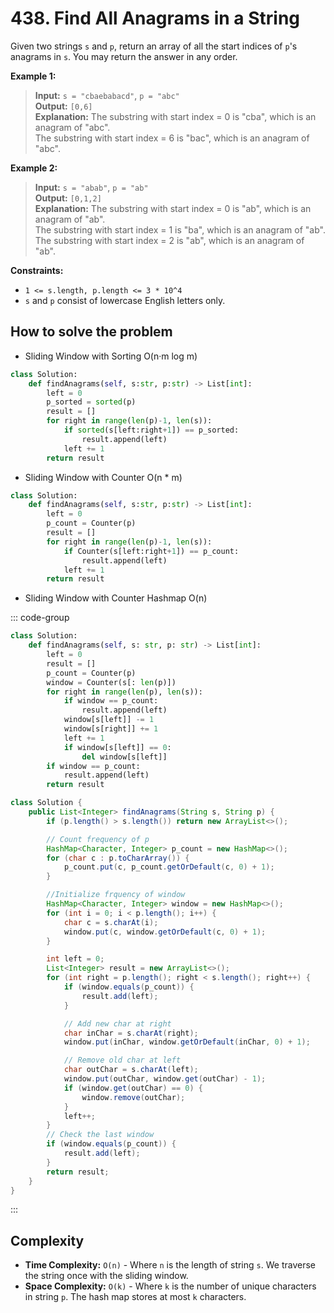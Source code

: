 # 438. Find All Anagrams in a String

<Badge type="warning" text="Medium" /> [<Badge type="info" text="LeetCode" />](https://leetcode.com/problems/find-all-anagrams-in-a-string/)

Given two strings `s` and `p`, return an array of all the start indices of `p`'s anagrams in `s`. You may return the answer in any order.

**Example 1:**
> **Input:** `s = "cbaebabacd"`, `p = "abc"`  
> **Output:** `[0,6]`  
> **Explanation:** The substring with start index = 0 is "cba", which is an anagram of "abc".  
> The substring with start index = 6 is "bac", which is an anagram of "abc".

**Example 2:**
> **Input:** `s = "abab"`, `p = "ab"`  
> **Output:** `[0,1,2]`  
> **Explanation:** The substring with start index = 0 is "ab", which is an anagram of "ab".  
> The substring with start index = 1 is "ba", which is an anagram of "ab".  
> The substring with start index = 2 is "ab", which is an anagram of "ab".

**Constraints:**
- `1 <= s.length, p.length <= 3 * 10^4`
- `s` and `p` consist of lowercase English letters only.


## How to solve the problem

- Sliding Window with Sorting O(n·m log m)

```python
class Solution:
    def findAnagrams(self, s:str, p:str) -> List[int]:
        left = 0
        p_sorted = sorted(p)
        result = []
        for right in range(len(p)-1, len(s)):
            if sorted(s[left:right+1]) == p_sorted:
                result.append(left)
            left += 1
        return result
```

- Sliding Window with Counter O(n * m)

```python
class Solution:
    def findAnagrams(self, s:str, p:str) -> List[int]:
        left = 0
        p_count = Counter(p)
        result = []
        for right in range(len(p)-1, len(s)):
            if Counter(s[left:right+1]) == p_count:
                result.append(left)
            left += 1
        return result
```

- Sliding Window with Counter Hashmap O(n)

::: code-group

```python
class Solution:
    def findAnagrams(self, s: str, p: str) -> List[int]:
        left = 0
        result = []
        p_count = Counter(p)
        window = Counter(s[: len(p)])
        for right in range(len(p), len(s)):
            if window == p_count:
                result.append(left)
            window[s[left]] -= 1
            window[s[right]] += 1
            left += 1
            if window[s[left]] == 0:
                del window[s[left]]
        if window == p_count:
            result.append(left)
        return result
```

```Java
class Solution {
    public List<Integer> findAnagrams(String s, String p) {
        if (p.length() > s.length()) return new ArrayList<>();

        // Count frequency of p
        HashMap<Character, Integer> p_count = new HashMap<>();
        for (char c : p.toCharArray()) {
            p_count.put(c, p_count.getOrDefault(c, 0) + 1);
        }

        //Initialize frquency of window
        HashMap<Character, Integer> window = new HashMap<>();
        for (int i = 0; i < p.length(); i++) {
            char c = s.charAt(i);
            window.put(c, window.getOrDefault(c, 0) + 1);
        }

        int left = 0;
        List<Integer> result = new ArrayList<>();
        for (int right = p.length(); right < s.length(); right++) {
            if (window.equals(p_count)) {
                result.add(left);
            }

            // Add new char at right
            char inChar = s.charAt(right);
            window.put(inChar, window.getOrDefault(inChar, 0) + 1);

            // Remove old char at left
            char outChar = s.charAt(left);
            window.put(outChar, window.get(outChar) - 1);
            if (window.get(outChar) == 0) {
                window.remove(outChar);
            }
            left++;
        }
        // Check the last window
        if (window.equals(p_count)) {
            result.add(left);
        }
        return result;
    }
}
```

:::

## Complexity
- **Time Complexity:** `O(n)` - Where `n` is the length of string `s`. We traverse the string once with the sliding window.
- **Space Complexity:** `O(k)` - Where `k` is the number of unique characters in string `p`. The hash map stores at most `k` characters.